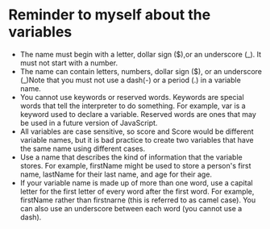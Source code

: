 # Reminder to myself about the variables 

- The name must begin with a letter, dollar sign ($),or an underscore (_). It must not start with a number. 
- The name can contain letters, numbers, dollar sign ($), or an underscore (_)Note that you must not use a dash(-) or a period (.) in a variable name. 
- You cannot use keywords or reserved words. Keywords are special words that tell the interpreter to do something. For example, var is a keyword used to declare a variable. Reserved words are ones that may be used in a future version of JavaScript. 
- All variables are case sensitive, so score and Score would be different variable names, but it is bad practice to create two variables that have the same name using different cases. 
- Use a name that describes the kind of information that the variable stores. For example, firstName might be used to store a person's first name, lastName for their last name, and age for their age. 
- If your variable name is made up of more than one word, use a capital letter for the first letter of every word after the first word. For example, firstName rather than firstnarne (this is referred to as camel case). You can also use an underscore between each word (you cannot use a dash). 
